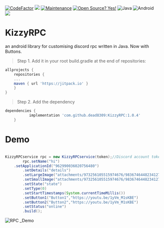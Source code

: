 [![CodeFactor](https://www.codefactor.io/repository/github/dead8309/kizzyrpc/badge)](https://www.codefactor.io/repository/github/dead8309/kizzyrpc) [![](https://jitpack.io/v/dead8309/KizzyRPC.svg)](https://jitpack.io/#dead8309/KizzyRPC)
[![Maintenance](https://img.shields.io/badge/Maintained%3F-yes-green.svg)](https://GitHub.com/Naereen/StrapDown.js/graphs/commit-activity) [![Open Source? Yes!](https://badgen.net/badge/Open%20Source%20%3F/Yes%21/blue?icon=github)](https://github.com/Naereen/badges/)
![Java](https://img.shields.io/badge/java-%23ED8B00.svg?style=for-the-badge&logo=java&logoColor=white) ![Android](https://img.shields.io/badge/Android-3DDC84?style=for-the-badge&logo=android&logoColor=white) [![](https://dcbadge.vercel.app/api/server/vUPc7zzpV5)](https://discord.gg/vUPc7zzpV5)

# KizzyRPC
an android library for customising discord rpc written in Java. Now with Buttons.

>Step 1. Add it in your root build.gradle at the end of repositories:
```gradle
allprojects {
	repositories {
	...
	maven { url 'https://jitpack.io' }
	}
}
```
>Step 2. Add the dependency

```gradle
dependencies {
	       implementation 'com.github.dead8309:KizzyRPC:1.0.4'
	}
```


# Demo
```java

KizzyRPCservice rpc = new KizzyRPCservice(token);//Discord account token
        rpc.setName("hi")
	.setApplicationId("962990036020756480")
        .setDetails("details")
        .setLargeImage("attachments/973256105515974676/983674644823412798/unknown.png")
        .setSmallImage("attachments/973256105515974676/983674644823412798/unknown.png")
        .setState("state")
        .setType(0)
        .setStartTimestamps(System.currentTimeMillis())
        .setButton1("Button1","https://youtu.be/1yVm_M1sKBE")
        .setButton2("Button2","https://youtu.be/1yVm_M1sKBE")
        .setStatus("online")
        .build();
```

![RPC _Demo](https://user-images.githubusercontent.com/68665948/172368963-90697dc2-3d7a-42e6-9511-d1497eadb637.png)

